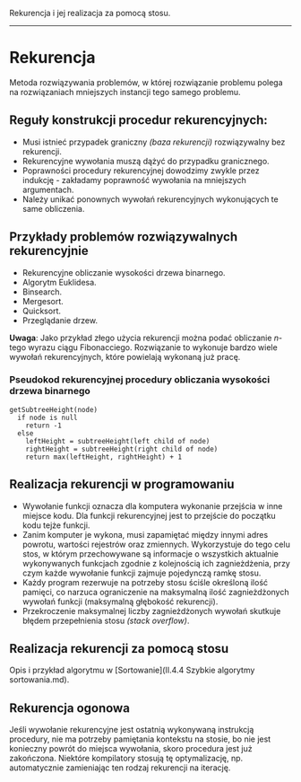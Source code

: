 Rekurencja i jej realizacja za pomocą stosu.

---

# Rekurencja
Metoda rozwiązywania problemów, w której rozwiązanie problemu polega na rozwiązaniach mniejszych instancji tego samego problemu.
## Reguły konstrukcji procedur rekurencyjnych:

* Musi istnieć przypadek graniczny *(baza rekurencji)* rozwiązywalny bez rekurencji.
* Rekurencyjne wywołania muszą dążyć do przypadku granicznego.
* Poprawności procedury rekurencyjnej dowodzimy zwykle przez indukcję - zakładamy poprawność wywołania na mniejszych argumentach.
* Należy unikać ponownych wywołań rekurencyjnych wykonujących te same obliczenia.

## Przykłady problemów rozwiązywalnych rekurencyjnie
* Rekurencyjne obliczanie wysokości drzewa binarnego.
* Algorytm Euklidesa.
* Binsearch.
* Mergesort.
* Quicksort.
* Przeglądanie drzew.

**Uwaga**: Jako przykład złego użycia rekurencji można podać obliczanie $n$-tego wyrazu ciągu Fibonacciego. Rozwiązanie to wykonuje bardzo wiele wywołań rekurencyjnych, które powielają wykonaną już pracę.

### Pseudokod rekurencyjnej procedury obliczania wysokości drzewa binarnego
````
getSubtreeHeight(node)
  if node is null
    return -1
  else
    leftHeight = subtreeHeight(left child of node)
    rightHeight = subtreeHeight(right child of node)
    return max(leftHeight, rightHeight) + 1
````

## Realizacja rekurencji w programowaniu
* Wywołanie funkcji oznacza dla komputera wykonanie przejścia w inne miejsce kodu. Dla funkcji rekurencyjnej jest to przejście do początku kodu tejże funkcji.
* Zanim komputer je wykona, musi zapamiętać między innymi adres powrotu, wartości rejestrów oraz zmiennych. Wykorzystuje do tego celu stos, w którym przechowywane są informacje o wszystkich aktualnie wykonywanych funkcjach zgodnie z kolejnością ich zagnieżdżenia, przy czym każde wywołanie funkcji zajmuje pojedynczą ramkę stosu.
* Każdy program rezerwuje na potrzeby stosu ściśle określoną ilość pamięci, co narzuca ograniczenie na maksymalną ilość zagnieżdżonych wywołań funkcji (maksymalną głębokość rekurencji).
* Przekroczenie maksymalnej liczby zagnieżdżonych wywołań skutkuje błędem przepełnienia stosu *(stack overflow)*.

## Realizacja rekurencji za pomocą stosu
Opis i przykład algorytmu w [Sortowanie](II.4.4 Szybkie algorytmy sortowania.md).

## Rekurencja ogonowa
Jeśli wywołanie rekurencyjne jest ostatnią wykonywaną instrukcją procedury, nie ma potrzeby pamiętania kontekstu na stosie, bo nie jest konieczny powrót do miejsca wywołania, skoro procedura jest już zakończona. 
Niektóre kompilatory stosują tę optymalizację, np. automatycznie zamieniając ten rodzaj rekurencji na iterację.
